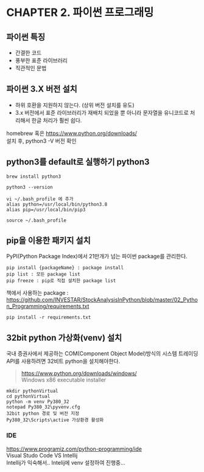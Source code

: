 # CHAPTER 2. 파이썬 프로그래밍
## 파이썬 특징
- 간결한 코드
- 풍부한 표준 라이브러리
- 직관적인 문법

## 파이썬 3.X 버전 설치
- 하위 호환을 지원하지 않는다. (상위 버전 설치를 유도)
- 3.x 버전에서 표준 라이브러리가 재배치 되었을 뿐 아니라 문자열을 유니코드로 처리해서 한글 처리가 훨씬 쉽다.

homebrew 혹은 https://www.python.org/downloads/  
설치 후, python3 -V 버전 확인

## python3를 default로 실행하기 python3
```
brew install python3

python3 --version

vi ~/.bash_profile 에 추가
alias python=/usr/local/bin/python3.8
alias pip=/usr/local/bin/pip3

source ~/.bash_profile
```

## pip을 이용한 패키지 설치
PyPI(Python Package Index)에서 21만개가 넘는 파이썬 package를 관리한다.  
```
pip install {packageName} : package install
pip list : 모든 package list
pip freeze : pip로 직접 설치한 package list
```
책에서 사용하는 package : https://github.com/INVESTAR/StockAnalysisInPython/blob/master/02_Python_Programming/requirements.txt
```
pip install -r requirements.txt
```

## 32bit python 가상화(venv) 설치
국내 증권사에서 제공하는 COM(Component Object Model)방식의 시스템 트레이딩 API를 사용하려면 32비트 python을 설치해야한다.
> https://www.python.org/downloads/windows/  
Windows x86 executable installer
```
mkdir pythonVirtual
cd pythonVirtual
python -m venv Py380_32
notepad Py380_32\pyvenv.cfg
32bit python 경로 및 버전 지정
Py380_32\Scripts\active 가상환경 활성화
```

### IDE
https://www.programiz.com/python-programming/ide  
Visual Studo Code VS Intellij  
Intellij가 익숙해서.. Intelij에 venv 설정하여 진행중...